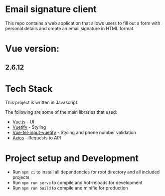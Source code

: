 # Email signature client

This repo contains a web application that allows users to fill out a form with personal details and create an
email signature in HTML format.

# Vue version: 
## 2.6.12

# Tech Stack

This project is  written in Javascript.

The following are some of the main libraries that used:
* [Vue.js](https://vuejs.org/) - UI
* [Vuetify](https://vuetifyjs.com/) - Styling
* [Vue-tel-input-vuetify](https://github.com/yogakurniawan/vue-tel-input-vuetify) - Styling and phone number validation 
* [Axios](https://axios-http.com/docs/intro) - Requests to API


# Project setup and Development

* Run `npm ci` to install all dependencies for root directory and all included projects
* Run `npm run serve` to compile and hot-reloads for development
* Run `npm run build` to compile and minifie for production

